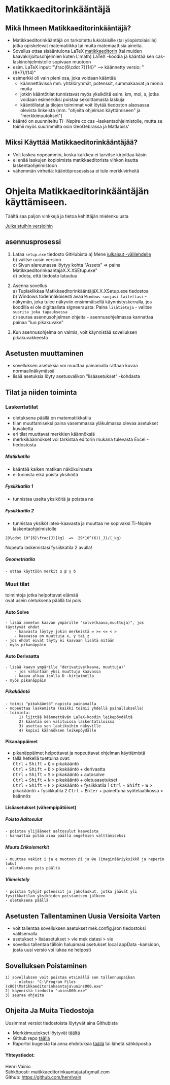 # Matikkaeditorinkääntäjä

## Mikä Ihmeen Matikkaeditorinkääntäjä?

-   Matikkaeditorinkääntäjä on tarkoitettu lukiolaisille (tai yliopistolaisille) jotka opiskelevat matematiikka tai muita matemaattisia aineita.
-   Sovellus ottaa sisääntulona LaTeX [matikkaeditorin](https://math-demo.abitti.fi/) (tai muiden kaavakirjoitusohjelmien kuten L'math) LaTeX -koodia ja kääntää sen cas- laskinohjelmistolle sopivaan muotoon
-   esim. LaTeX input: "\frac{6\cdot 7}{14}" --> käännetty versio: "(6\*7)/(14)"
-   esimerkki oli vain pieni osa, joka voidaan kääntää
    -   käännettävissä mm. yhtälöryhmät, potenssit, summakaavat ja monia muita
    -   jotkin kääntötilat tunnistavat myös yksiköitä esim. km, mol, s, jotka voidaan esimerkiksi poistaa sekoittamasta laskuja
    -   kääntölistat ja tilojen toiminnat voit löytää tiedoston alaosassa olevista linkeistä (mm. "ohjeita ohjelman käyttämiseen" ja "merkkimuutokset")
-   kääntö on suunniteltu Ti -Nspire cx cas -laskentaohjelmistolle, mutta se toimii myös suurimmilta osin GeoGebrassa ja Matlabiss'

## Miksi Käyttää Matikkaeditorinkääntäjää?

-   Voit laskea nopeammin, koska kaikkea ei tarvitse kirjoittaa käsin
-   ei enää laskujen kopioimista matikkaeditorista vihkon kautta laskentaohjelmistoon
-   vähemmän virheitä: kääntöprosessissa ei tule merkkivirheitä

# Ohjeita Matikkaeditorinkääntäjän käyttämiseen.

Täältä saa paljon vinkkejä ja tietoa kehittäjän mielenkulusta

[Julkaistuihin versioihin](https://github.com/henrivain/Matikkaeditorinkaantaja/releases)

## asennusprosessi

1. Lataa `setup.exe` tiedosto GitHubista
   a) Mene [julkaisut -välilehdelle](https://github.com/henrivain/Matikkaeditorinkaantaja/releases)  
   b) valitse uusin version  
   c) Sivun alareunassa löytyy kohta "Assets" => paina MatikkaeditorinkaantajaX.X.XSEtup.exe"  
   d) odota, että tiedosto latautuu

2. Asenna sovellus  
   a) Tuplaklikkaa MatikkaeditorinkääntäjäX.X.XSetup.exe tiedostoa  
   b) Windows todennäköisesti avaa `Windows suojasi laitettasi` - näkymän, joka tulee näkyviin ensimmäisellä käynnistyskerralla, jos koodilla ei ole digitaalista signeerausta. Paina `lisätietoja` - valitse `suorita joka tapauksessa`  
   c) seuraa asennusohjelman ohjeita - asennusohjelmassa kannattaa painaa "luo pikakuvake"

3. Kun asennusohjelma on valmis, voit käynnistää sovelluksen pikakuvakkeesta

## Asetusten muuttaminen

-   sovelluksen asetuksia voi muuttaa painamalla rattaan kuvaa normaalinäkymässä
-   lisää asetuksia löyty asetusvalikon "lisäasetukset" -kohdasta

## Tilat ja niiden toiminta

### Laskentatilat

-   oletuksena päällä on matematiikkatila
-   tilan muuttamiseksi paina vasemmassa yläkulmassa olevaa asetukset kuvaketta
-   eri tilat muuttavat merkkien käännöksiä
-   merkkikäännökset voi tarkistaa editorin mukana tulevasta Excel -tiedostosta

##### Matikkatila

-   kääntää kaiken matikan näkökulmasta
-   ei tunnista eikä poista yksiköitä

##### Fysiikkatila 1

-   tunnistaa useita yksiköitä ja poistaa ne

##### Fysiikkatila 2

-   tunnistaa yksiköt latex-kaavasta ja muuttaa ne sopivaksi Ti-Nspire laskentaohjelmistolle

```
29\cdot 10^{6}\frac{J}{kg}	=> 	29*10^(6)(_J)/(_kg)
```

Nopeuta laskemistasi fysiikkatila 2 avulla!

##### Geometriatila

    - ottaa käyttöön merkit α β γ δ

### Muut tilat

toimintoja jotka helpottavat elämää  
ovat usein oletuksena päällä tai pois

#### Auto Solve

    - lisää annetun kaavan ympärille "solve(kaava,muuttuja)", jos täyttyvät ehdot
    	- kaavasta löytyy jokin merkeistä = >= <= < >
    	- kaavassa on muuttuja x, y tai z
    - jos ehdot eivät täyty ei kaavaan lisätä mitään
    - myös pikanäppäin

#### Auto Derivaatta

    - lisää kaavn ympärille "derivative(kaava, muuttuja)"
    	- jos vähintään yksi muuttuja kaavassa
    	- kaava alkaa isolla D -kirjaimella
    - myös pikanäppäin

##### Pikakääntö

    - toimii "pikakääntö" napista painamalla
    - nopeuttaa laskemista (kaikki toimii yhdellä painalluksella)
    - toiminta:
    	  1) liittää käännettävän LaTeX-koodin leikepöydältä
    	  2) kääntää sen valituissa laskentatiloissa
    	  3) asettaa sen laatikoihin näkyville
    	  4) kopioi käännöksen leikepöydälle

#### Pikanäppäimet

-   pikanäppäimet helpottavat ja nopeuttavat ohjelman käyttämistä
-   tällä hetkellä tuettuina ovat:  
    <kbd>Ctrl</kbd> + <kbd>Shift</kbd> + <kbd>Q</kbd> > pikakääntö  
    <kbd>Ctrl</kbd> + <kbd>Shift</kbd> + <kbd>D</kbd> > pikakääntö + derivaatta  
    <kbd>Ctrl</kbd> + <kbd>Shift</kbd> + <kbd>S</kbd> > pikakääntö + autosolve  
    <kbd>Ctrl</kbd> + <kbd>Shift</kbd> + <kbd>N</kbd> > pikakääntö + oletusasetukset  
    <kbd>Ctrl</kbd> + <kbd>Shift</kbd> + <kbd>F</kbd> > pikakääntö + fysiikkatila 1
    <kbd>Ctrl</kbd> + <kbd>Shift</kbd> + <kbd>W</kbd> > pikakääntö + fysiikkatila 2
    <kbd>Ctrl</kbd> + <kbd>Enter</kbd> + painettuna syötelaatikossa > käännös

#### Lisäasetukset (vähempipätöiset)

##### Poista Aaltosulut

    - poistaa ylijääneet aaltosulut kaavoista
    - kannattaa pitää aina päällä ongelmien välttämiseksi

##### Muuta Erikoismerkit

    - muuttaa vakiot i ja e muotoon @i ja @e (imaginääriyksikkö ja neperin luku)
    - oletuksena pois päältä

##### Viimeistely

    - poistaa tyhjät potenssit ja jakolaskut, jotka jäävät yli fysiikkatilan yksiköiden poistamisen jälkeen
    - oletuksena päällä

## Asetusten Tallentaminen Uusia Versioita Varten

-   voit tallentaa sovelluksen asetukset mek.config.json tiedostoksi valitsemalla
-   asetukset > lisäasetukset > vie mek datasi > vie
-   sovellus tallentaa tällöin haluamasi asetukset local appData -kansioon, josta uusi versio voi lukea ne helposti

## Sovelluksen Poistaminen

    1) sovelluksen voit poistaa etsimällä sen tallennuspaikan
    	- oletus: "C:\Program Files (x86)\Matikkaeditorinkaantaja\unins000.exe"
    2) käynnistä tiedosto "unins000.exe"
    3) seuraa ohjeita

## Ohjeita Ja Muita Tiedostoja

Uusimmat versiot tiedostoista löytyvät aina Githubista

-   Merkkimuutokset löytyvät [täältä](https://docs.google.com/spreadsheets/d/1bi-iejOZ7LSQXTja8hWFj7LcgKMt4z3Aa5pRelak9R8/edit?usp=sharing)
-   Github repo [täällä](https://github.com/henrivain/Matikkaeditorinkaantaja)
-   Raportoi bugeista tai anna ehdotuksia [täällä](https://github.com/henrivain/Matikkaeditorinkaantaja/issues) tai lähetä sähköpostia


#### Yhteystiedot:

Henri Vainio  
Sähköposti: matikkaeditorinkaantaja(at)gmail.com  
Github: https://github.com/henrivain
